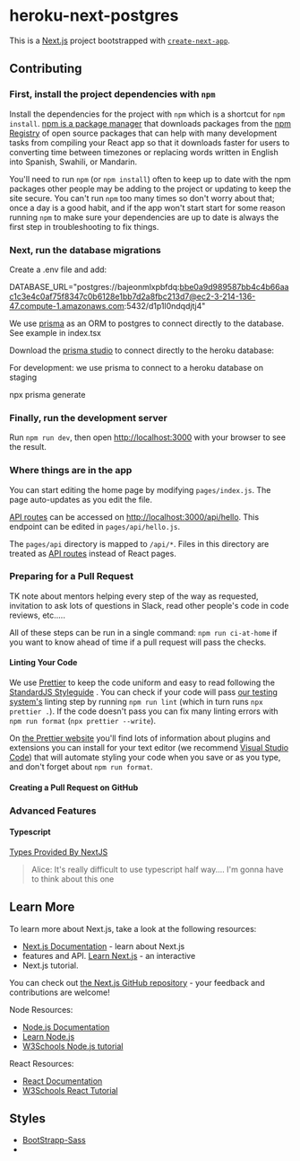# heroku-next-postgres

This is a [Next.js](https://nextjs.org/) project bootstrapped with
[`create-next-app`](https://github.com/vercel/next.js/tree/canary/packages/create-next-app).

## Contributing

### First, install the project dependencies with `npm`

Install the dependencies for the project with `npm` which is a shortcut for
`npm install`. [npm is a package manager](https://npmjs.com/) that
downloads packages from the [npm Registry](https://www.npmjs.com/) of open
source packages that can help with many development tasks from compiling your React app so that it downloads faster for users to converting time between timezones or replacing words written in English into Spanish, Swahili, or Mandarin.

You'll need to run `npm` (or `npm install`) often to keep up to date with the npm packages other people may be adding to the project or updating to keep the site secure. You can't run `npm` too many times so don't worry about that; once a day is a good habit, and if the app won't start start for some reason running `npm` to make sure your dependencies are up to date is always the first step in troubleshooting to fix things.

### Next, run the database migrations

Create a .env file and add:

DATABASE_URL="postgres://bajeonmlxpbfdq:bbe0a9d989587bb4c4b66aac1c3e4c0af75f8347c0b6128e1bb7d2a8fbc213d7@ec2-3-214-136-47.compute-1.amazonaws.com:5432/d1p1l0ndqdjtj4"

We use [prisma](https://www.prisma.io/nextjs#nextjs-tabs) as an ORM to postgres to connect directly to the database. See example in index.tsx

Download the [prisma studio](https://github.com/prisma/studio/releases) to connect directly to the heroku database:

For development: we use prisma to connect to a heroku database on staging

npx prisma generate 


### Finally, run the development server

Run `npm run dev`, then open [http://localhost:3000](http://localhost:3000)
with your browser to see the result.

### Where things are in the app

You can start editing the home page by modifying `pages/index.js`. The page
auto-updates as you edit the file.

[API routes](https://nextjs.org/docs/api-routes/introduction) can be accessed
on [http://localhost:3000/api/hello](http://localhost:3000/api/hello). This
endpoint can be edited in `pages/api/hello.js`.

The `pages/api` directory is mapped to `/api/*`. Files in this directory are
treated as [API routes](https://nextjs.org/docs/api-routes/introduction)
instead of React pages.

### Preparing for a Pull Request

TK note about mentors helping every step of the way as requested, invitation to
ask lots of questions in Slack, read other people's code in code reviews,
etc.....

All of these steps can be run in a single command: `npm run ci-at-home` if you
want to know ahead of time if a pull request will pass the checks.

#### Linting Your Code

We use [Prettier](https://prettier.io/) to keep the code uniform and easy to
read following the [StandardJS Styleguide](https://standardjs.com/) . You can
check if your code will pass [our testing
system's](https://github.com/diffalot/heroku-next-postgres/actions) linting
step by running `npm run lint` (which in turn runs `npx prettier .`). If the
code doesn't pass you can fix many linting errors with `npm run format`
(`npx prettier --write`).

On [the Prettier website](https://prettier.io/) you'll find lots of information
about plugins and extensions you can install for your text editor (we recommend
[Visual Studio Code](https://code.visualstudio.com/)) that will automate
styling your code when you save or as you type, and don't forget about
`npm run format`.

#### Creating a Pull Request on GitHub

### Advanced Features

#### Typescript

[Types Provided By
NextJS](https://nextjs.org/learn/excel/typescript/nextjs-types)

> Alice: It's really difficult to use typescript half way.... I'm gonna have to
> think
> about this one

## Learn More

To learn more about Next.js, take a look at the following resources:

- [Next.js Documentation](https://nextjs.org/docs) - learn about Next.js
- features and API. [Learn Next.js](https://nextjs.org/learn) - an interactive
- Next.js tutorial.

You can check out [the Next.js GitHub
repository](https://github.com/vercel/next.js/) - your feedback and
contributions are welcome!

Node Resources:

- [Node.js Documentation](https://nodejs.org/en/docs/)
- [Learn Node.js](https://nodejs.dev/learn)
- [W3Schools Node.js tutorial](https://www.w3schools.com/nodejs/nodejs_intro.asp)

React Resources:

- [React Documentation](https://reactjs.org/docs/getting-started.html)
- [W3Schools React Tutorial](https://www.w3schools.com/react/)

## Styles

- [BootStrapp-Sass](https://getbootstrap.com/docs/5.0/customize/sass/)
-
